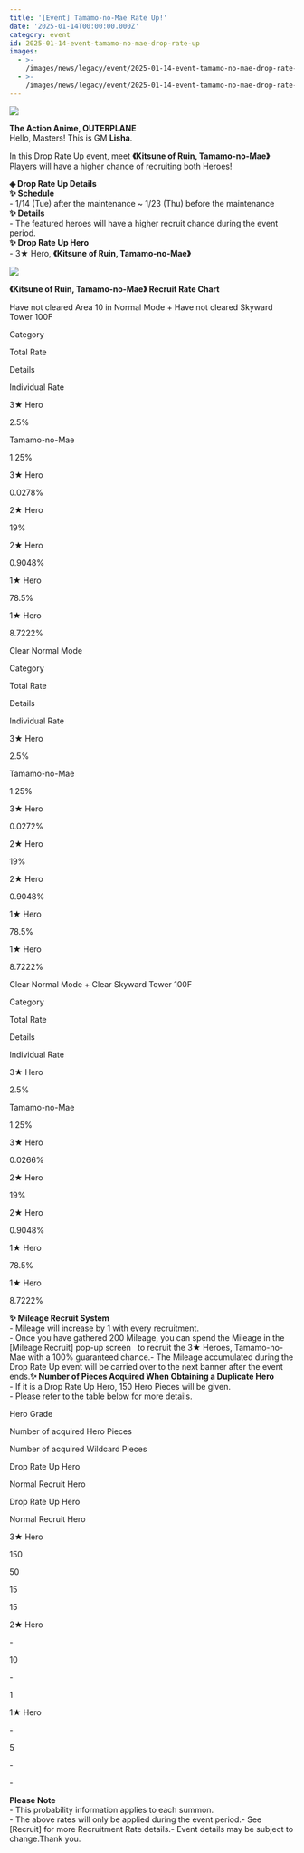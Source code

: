 ```yaml
---
title: '[Event] Tamamo-no-Mae Rate Up!'
date: '2025-01-14T00:00:00.000Z'
category: event
id: 2025-01-14-event-tamamo-no-mae-drop-rate-up
images:
  - >-
    /images/news/legacy/event/2025-01-14-event-tamamo-no-mae-drop-rate-up/e10142f4a3ed4affb904a1f11272d114.webp
  - >-
    /images/news/legacy/event/2025-01-14-event-tamamo-no-mae-drop-rate-up/62aba5f7c0fa447281a6672123244ec1.webp
---
```


![](/images/news/legacy/event/2025-01-14-event-tamamo-no-mae-drop-rate-up/e10142f4a3ed4affb904a1f11272d114.webp)  
  

**The Action Anime, OUTERPLANE**  
Hello, Masters! This is GM **Lisha**.  
  
In this Drop Rate Up event, meet **《Kitsune of Ruin, Tamamo-no-Mae》**   
Players will have a higher chance of recruiting both Heroes!

  
**◈ Drop Rate Up Details**  
**✨ Schedule**  
\- 1/14 (Tue) after the maintenance ~ 1/23 (Thu) before the maintenance  
**✨ Details**  
\- The featured heroes will have a higher recruit chance during the event period.  
**✨ Drop Rate Up Hero**  
\- 3★ Hero, **《Kitsune of Ruin, Tamamo-no-Mae》** 

![](/images/news/legacy/event/2025-01-14-event-tamamo-no-mae-drop-rate-up/62aba5f7c0fa447281a6672123244ec1.webp)  
  
**《Kitsune of Ruin, Tamamo-no-Mae》** **Recruit Rate Chart**

Have not cleared Area 10 in Normal Mode + Have not cleared Skyward Tower 100F 

Category

Total Rate

Details

Individual Rate

3★ Hero

2.5%

Tamamo-no-Mae  

1.25%

3★ Hero

0.0278%  

2★ Hero

19%

2★ Hero

0.9048%  

1★ Hero

78.5%

1★ Hero

8.7222%  

Clear Normal Mode 

Category

Total Rate

Details

Individual Rate

3★ Hero

2.5%

Tamamo-no-Mae  

1.25%

3★ Hero

0.0272%  

2★ Hero

19%

2★ Hero

0.9048%  

1★ Hero

78.5%

1★ Hero

8.7222%  

  
Clear Normal Mode + Clear Skyward Tower 100F 

Category

Total Rate

Details

Individual Rate

3★ Hero

2.5%

Tamamo-no-Mae  

1.25%  

3★ Hero

0.0266%  

2★ Hero

19%

2★ Hero

0.9048%  

1★ Hero

78.5%

1★ Hero

8.7222%  

**✨ Mileage Recruit System**  
\- Mileage will increase by 1 with every recruitment.  
\- Once you have gathered 200 Mileage, you can spend the Mileage in the \[Mileage Recruit\] pop-up screen   to recruit the 3★ Heroes, Tamamo-no-Mae with a 100% guaranteed chance.- The Mileage accumulated during the Drop Rate Up event will be carried over to the next banner after the event ends.**✨ Number of Pieces Acquired When Obtaining a Duplicate Hero**  
\- If it is a Drop Rate Up Hero, 150 Hero Pieces will be given.  
\- Please refer to the table below for more details. 

Hero Grade

Number of acquired Hero Pieces

Number of acquired Wildcard Pieces

Drop Rate Up Hero

Normal Recruit Hero

Drop Rate Up Hero

Normal Recruit Hero

3★ Hero

150

50

15

15

2★ Hero

\-

10

\-

1

1★ Hero

\-

5

\-

\-

**Please Note**  
\- This probability information applies to each summon.  
\- The above rates will only be applied during the event period.- See \[Recruit\] for more Recruitment Rate details.- Event details may be subject to change.Thank you.
